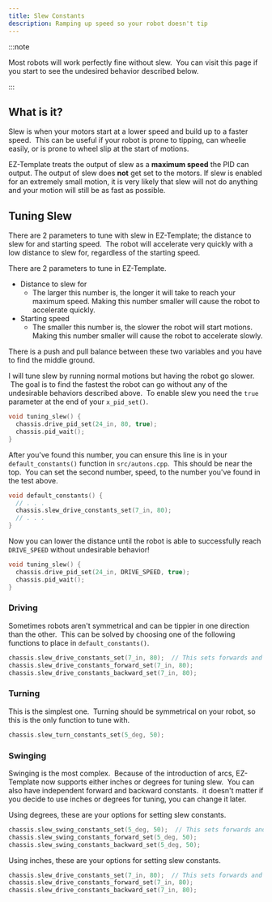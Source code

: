 ```yaml
---
title: Slew Constants
description: Ramping up speed so your robot doesn't tip
---
```


:::note

Most robots will work perfectly fine without slew.  You can visit this page if you start to see the undesired behavior described below.  

:::

## What is it?
Slew is when your motors start at a lower speed and build up to a faster speed.  This can be useful if your robot is prone to tipping, can wheelie easily, or is prone to wheel slip at the start of motions.   

EZ-Template treats the output of slew as a **maximum speed** the PID can output.  The output of slew does **not** get set to the motors.  If slew is enabled for an extremely small motion, it is very likely that slew will not do anything and your motion will still be as fast as possible.  

## Tuning Slew 
There are 2 parameters to tune with slew in EZ-Template; the distance to slew for and starting speed.  The robot will accelerate very quickly with a low distance to slew for, regardless of the starting speed.  

There are 2 parameters to tune in EZ-Template.
* Distance to slew for
  * The larger this number is, the longer it will take to reach your maximum speed.  Making this number smaller will cause the robot to accelerate quickly. 
* Starting speed
  * The smaller this number is, the slower the robot will start motions.  Making this number smaller will cause the robot to accelerate slowly.  

There is a push and pull balance between these two variables and you have to find the middle ground.  

I will tune slew by running normal motions but having the robot go slower.  The goal is to find the fastest the robot can go without any of the undesirable behaviors described above.  To enable slew you need the `true` parameter at the end of your `x_pid_set()`.  
```cpp
void tuning_slew() {
  chassis.drive_pid_set(24_in, 80, true);
  chassis.pid_wait();
}
```

After you've found this number, you can ensure this line is in your `default_constants()` function in `src/autons.cpp`.  This should be near the top.  You can set the second number, speed, to the number you've found in the test above.  
```cpp
void default_constants() {
  // . . .
  chassis.slew_drive_constants_set(7_in, 80);
  // . . .
}
```

Now you can lower the distance until the robot is able to successfully reach `DRIVE_SPEED` without undesirable behavior!  
```cpp
void tuning_slew() {
  chassis.drive_pid_set(24_in, DRIVE_SPEED, true);
  chassis.pid_wait();
}
```


### Driving
Sometimes robots aren't symmetrical and can be tippier in one direction than the other.  This can be solved by choosing one of the following functions to place in `default_constants()`.  
```cpp
chassis.slew_drive_constants_set(7_in, 80);  // This sets forwards and backwards constants
chassis.slew_drive_constants_forward_set(7_in, 80);
chassis.slew_drive_constants_backward_set(7_in, 80);
```
### Turning
This is the simplest one.  Turning should be symmetrical on your robot, so this is the only function to tune with.  
```cpp
chassis.slew_turn_constants_set(5_deg, 50);
```

### Swinging
Swinging is the most complex.  Because of the introduction of arcs, EZ-Template now supports either inches or degrees for tuning slew.  You can also have independent forward and backward constants.  it doesn't matter if you decide to use inches or degrees for tuning, you can change it later.  

Using degrees, these are your options for setting slew constants. 
```cpp
chassis.slew_swing_constants_set(5_deg, 50);  // This sets forwards and backwards constants
chassis.slew_swing_constants_forward_set(5_deg, 50);
chassis.slew_swing_constants_backward_set(5_deg, 50);
```

Using inches, these are your options for setting slew constants. 
```cpp
chassis.slew_drive_constants_set(7_in, 80);  // This sets forwards and backwards constants
chassis.slew_drive_constants_forward_set(7_in, 80);
chassis.slew_drive_constants_backward_set(7_in, 80);
```
